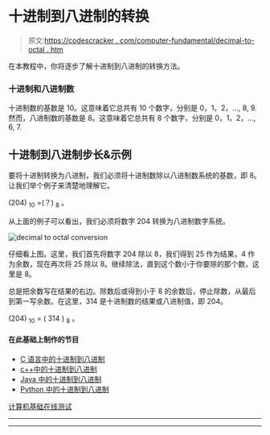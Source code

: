 # 十进制到八进制的转换

> 原文:[https://codescracker . com/computer-fundamental/decimal-to-octal . htm](https://codescracker.com/computer-fundamental/decimal-to-octal.htm)

在本教程中，你将逐步了解十进制到八进制的转换方法。

### 十进制和八进制数

十进制数的基数是 10。这意味着它总共有 10 个数字，分别是 0，1，2，..., 8, 9.然而，八进制数的基数是 8。这意味着它总共有 8 个数字，分别是 0，1，2，..., 6, 7.

## 十进制到八进制步长&示例

要将十进制转换为八进制，我们必须将十进制数除以八进制数系统的基数，即 8。让我们举个例子来清楚地理解它。

(204) <sub>10</sub> =(？) <sub>8</sub> 。

从上面的例子可以看出，我们必须将数字 204 转换为八进制数字系统。

![decimal to octal conversion](../Images/2ac9f85934063ff13818fbe15c3c060c.png)

仔细看上图。这里，我们首先将数字 204 除以 8，我们得到 25 作为结果，4 作为余数，现在再次将 25 除以 8。继续除法，直到这个数小于你要除的那个数，这里是 8。

总是把余数写在结果的右边。除数后或得到小于 8 的余数后，停止除数，从最后到第一写余数。在这里，314 是十进制数的结果或八进制值，即 204。

(204) <sub>10</sub> = ( 314 ) <sub>8</sub> 。

#### 在此基础上制作的节目

*   [C 语言中的十进制到八进制](/c/program/c-program-convert-decimal-to-octal.htm)
*   [c++中的十进制到八进制](/cpp/program/cpp-program-convert-decimal-to-octal.htm)
*   [Java 中的十进制到八进制](/java/program/java-program-convert-decimal-to-octal.htm)
*   [Python 中的十进制到八进制](/python/program/python-program-convert-decimal-to-octal.htm)

[计算机基础在线测试](/exam/showtest.php?subid=14)

* * *

* * *